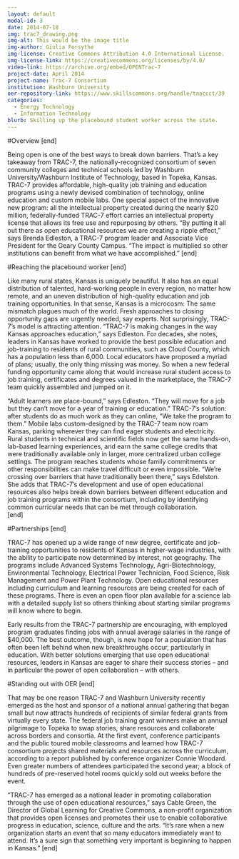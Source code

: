 ```yaml
---
layout: default
modal-id: 3
date: 2014-07-18
img: trac7_drawing.png
img-alt: This would be the image title
img-author: Giulia Forsythe
img-license: Creative Commons Attribution 4.0 International License.
img-license-link: https://creativecommons.org/licenses/by/4.0/
video-link: https://archive.org/embed/OPENTrac-7
project-date: April 2014
project-name: Trac-7 Consortium
institution: Washburn University
oer-repository-link: https://www.skillscommons.org/handle/taaccct/39
categories:
  - Energy Technology
  - Information Technology
blurb: Skilling up the placebound student worker across the state.
---
```

#Overview
[end]

Being open is one of the best ways to break down barriers. That’s a key takeaway from TRAC-7, the nationally-recognized consortium of seven community colleges and technical schools led by Washburn University/Washburn Institute of Technology, based in Topeka, Kansas. TRAC-7 provides affordable, high-quality job training and education programs using a newly devised combination of technology, online education and custom mobile labs. One special aspect of the innovative new program: all the intellectual property created during the nearly $20 million, federally-funded TRAC-7 effort carries an intellectual property license that allows its free use and repurposing by others.  “By putting it all out there as open educational resources we are creating a ripple effect,” says Brenda Edleston, a TRAC-7 program leader and Associate Vice President for the Geary County Campus. “The impact is multiplied so other institutions can benefit from what we have accomplished.”
[end]

#Reaching the placebound worker
[end]

Like many rural states, Kansas is uniquely beautiful. It also has an equal distribution of talented, hard-working people in every region, no matter how remote, and an uneven distribution of high-quality education and job training opportunities. In that sense, Kansas is a microcosm: The same mismatch plagues much of the world. Fresh approaches to closing opportunity gaps are urgently needed, say experts. Not surprisingly, TRAC-7’s model is attracting attention.
 “TRAC-7 is making changes in the way Kansas approaches education,” says Edleston. For decades, she notes, leaders in Kansas have worked to provide the best possible education and job-training to residents of rural communities, such as Cloud County, which has a population less than 6,000. Local educators have proposed a myriad of plans; usually, the only thing missing was money. So when a new federal funding opportunity came along that would increase rural student access to job training, certificates and degrees valued in the marketplace, the TRAC-7 team quickly assembled and jumped on it. 

“Adult learners are place-bound,” says Edleston. “They will move for a job but they can’t move for a year of training or education.” TRAC-7’s solution: after students do as much work as they can online, “We take the program to them.” Mobile labs custom-designed by the TRAC-7 team now roam Kansas, parking wherever they can find eager students and electricity.  Rural students in technical and scientific fields now get the same hands-on, lab-based learning experiences, and earn the same college credits that were traditionally available only in larger, more centralized urban college settings. The program reaches students whose family commitments or other responsibilities can make travel difficult or even impossible. “We’re crossing over barriers that have traditionally been there,” says Edelston. She adds that TRAC-7’s development and use of open educational resources also helps break down barriers between different education and job training programs within the consortium, including by identifying common curricular needs that can be met through collaboration.  
[end]

#Partnerships
[end]

TRAC-7 has opened up a wide range of new degree, certificate and job-training opportunities to residents of Kansas in higher-wage industries, with the ability to participate now determined by interest, not geography. The programs include Advanced Systems Technology, Agri-Biotechnology, Environmental Technology, Electrical Power Technician, Food Science, Risk Management and Power Plant Technology. Open educational resources including curriculum and learning resources are being created for each of these programs. There is even an open floor plan available for a science lab with a detailed supply list so others thinking about starting similar programs will know where to begin.  

Early results from the TRAC-7 partnership are encouraging, with employed program graduates finding jobs with annual average salaries in the range of $40,000. The best outcome, though, is new hope for a population that has often been left behind when new breakthroughs occur, particularly in education. With better solutions emerging that use open educational resources, leaders in Kansas are eager to share their success stories – and in particular the power of open collaboration – with others.

#Standing out with OER
[end]

That may be one reason TRAC-7 and Washburn University recently emerged as the host and sponsor of a national annual gathering that began small but now attracts hundreds of recipients of similar federal grants from virtually every state.  The federal job training grant winners make an annual pilgrimage to Topeka to swap stories, share resources and collaborate across borders and consortia.  At the first event, conference participants and the public toured mobile classrooms and learned how TRAC-7 consortium projects shared materials and resources across the curriculum, according to a report published by conference organizer Connie Woodard. Even greater numbers of attendees participated the second year; a block of hundreds of pre-reserved hotel rooms quickly sold out weeks before the event. 

“TRAC-7 has emerged as a national leader in promoting collaboration through the use of open educational resources,” says Cable Green, the Director of Global Learning for Creative Commons, a non-profit organization that provides open licenses and promotes their use to enable collaborative progress in education, science, culture and the arts. “It’s rare when a new organization starts an event that so many educators immediately want to attend. It’s a sure sign that something very important is beginning to happen in Kansas.”
[end]
